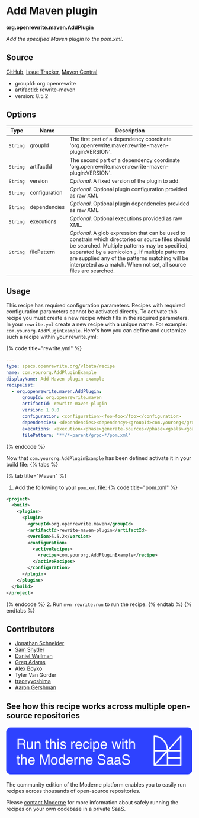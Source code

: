 # Add Maven plugin

**org.openrewrite.maven.AddPlugin**

_Add the specified Maven plugin to the pom.xml._

## Source

[GitHub](https://github.com/openrewrite/rewrite/blob/main/rewrite-maven/src/main/java/org/openrewrite/maven/AddPlugin.java), [Issue Tracker](https://github.com/openrewrite/rewrite/issues), [Maven Central](https://central.sonatype.com/artifact/org.openrewrite/rewrite-maven/8.5.2/jar)

* groupId: org.openrewrite
* artifactId: rewrite-maven
* version: 8.5.2

## Options

| Type | Name | Description |
| -- | -- | -- |
| `String` | groupId | The first part of a dependency coordinate 'org.openrewrite.maven:rewrite-maven-plugin:VERSION'. |
| `String` | artifactId | The second part of a dependency coordinate 'org.openrewrite.maven:rewrite-maven-plugin:VERSION'. |
| `String` | version | *Optional*. A fixed version of the plugin to add. |
| `String` | configuration | *Optional*. Optional plugin configuration provided as raw XML |
| `String` | dependencies | *Optional*. Optional plugin dependencies provided as raw XML. |
| `String` | executions | *Optional*. Optional executions provided as raw XML. |
| `String` | filePattern | *Optional*. A glob expression that can be used to constrain which directories or source files should be searched. Multiple patterns may be specified, separated by a semicolon `;`. If multiple patterns are supplied any of the patterns matching will be interpreted as a match. When not set, all source files are searched.  |


## Usage

This recipe has required configuration parameters. Recipes with required configuration parameters cannot be activated directly. To activate this recipe you must create a new recipe which fills in the required parameters. In your `rewrite.yml` create a new recipe with a unique name. For example: `com.yourorg.AddPluginExample`.
Here's how you can define and customize such a recipe within your rewrite.yml:

{% code title="rewrite.yml" %}
```yaml
---
type: specs.openrewrite.org/v1beta/recipe
name: com.yourorg.AddPluginExample
displayName: Add Maven plugin example
recipeList:
  - org.openrewrite.maven.AddPlugin:
      groupId: org.openrewrite.maven
      artifactId: rewrite-maven-plugin
      version: 1.0.0
      configuration: <configuration><foo>foo</foo></configuration>
      dependencies: <dependencies><dependency><groupId>com.yourorg</groupId><artifactId>core-lib</artifactId><version>1.0.0</version></dependency></dependencies>
      executions: <execution><phase>generate-sources</phase><goals><goal>add-source</goal></goals></execution>
      filePattern: '**/*-parent/grpc-*/pom.xml'
```
{% endcode %}

Now that `com.yourorg.AddPluginExample` has been defined activate it in your build file:
{% tabs %}

{% tab title="Maven" %}
1. Add the following to your `pom.xml` file:
{% code title="pom.xml" %}
```xml
<project>
  <build>
    <plugins>
      <plugin>
        <groupId>org.openrewrite.maven</groupId>
        <artifactId>rewrite-maven-plugin</artifactId>
        <version>5.5.2</version>
        <configuration>
          <activeRecipes>
            <recipe>com.yourorg.AddPluginExample</recipe>
          </activeRecipes>
        </configuration>
      </plugin>
    </plugins>
  </build>
</project>
```
{% endcode %}
2. Run `mvn rewrite:run` to run the recipe.
{% endtab %}
{% endtabs %}

## Contributors
* [Jonathan Schneider](mailto:jkschneider@gmail.com)
* [Sam Snyder](mailto:sam@moderne.io)
* [Daniel Wallman](mailto:daniel.wallman@m.co)
* [Greg Adams](mailto:greg@moderne.io)
* [Alex Boyko](mailto:aboyko@pivotal.io)
* Tyler Van Gorder
* [traceyyoshima](mailto:tracey.yoshima@gmail.com)
* [Aaron Gershman](mailto:aegershman@gmail.com)


## See how this recipe works across multiple open-source repositories

[![Moderne Link Image](/.gitbook/assets/ModerneRecipeButton.png)](https://app.moderne.io/recipes/org.openrewrite.maven.AddPlugin)

The community edition of the Moderne platform enables you to easily run recipes across thousands of open-source repositories.

Please [contact Moderne](https://moderne.io/product) for more information about safely running the recipes on your own codebase in a private SaaS.
